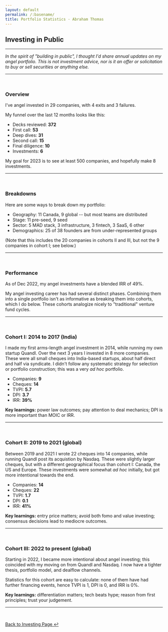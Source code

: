 ```yaml
---
layout: default
permalink: /:basename/
title: Portfolio Statistics · Abraham Thomas
---
```


## Investing in Public

----

*In the spirit of "building in public", I thought I'd share annual updates on my angel portfolio.  This is not investment advice, nor is it an offer or solicitation to buy or sell securities or anything else.*

---

<br/>

### Overview

I've angel invested in 29 companies, with 4 exits and 3 failures.

My funnel over the last 12 months looks like this:

* Decks reviewed: **372**
* First call: **53**
* Deep dives: **31**
* Second call: **15**
* Final diligence: **10**
* Investments: **6** 

My goal for 2023 is to see at least 500 companies, and hopefully make 8 investments.

---

<br/>


### Breakdowns

Here are some ways to break down my portfolio:

* Geography: 11 Canada, 9 global -- but most teams are distributed 
* Stage: 11 pre-seed, 9 seed 
* Sector: 5 MAD stack, 3 infrastructure, 3 fintech, 3 SaaS, 6 other
* Demographics: 25 of 38 founders are from under-represented groups

(Note that this includes the 20 companies in cohorts II and III, but not the 9 companies in cohort I; see below.)

---

<br/>


### Performance

As of Dec 2022, my angel investments have a blended IRR of 49%.  

My angel investing career has had several distinct phases.  Combining them into a single portfolio isn't as informative as breaking them into cohorts, which I do below.  These cohorts analogize nicely to "traditional" venture fund cycles.

----

<br/>


### Cohort I: 2014 to 2017 (India)

I made my first arms-length angel investment in 2014, while running my own startup Quandl.  Over the next 3 years I invested in 8 more companies.  These were all small cheques into India-based startups, about half direct and half via syndicate.  I didn't follow any systematic strategy for selection or portfolio construction; this was a very *ad hoc* portfolio.

* Companies: **9**  
* Cheques: **14**  
* TVPI: **5.7**  
* DPI: **3.7**  
* IRR: **39%**  

**Key learnings:** power law outcomes; pay attention to deal mechanics; DPI is more important than MOIC or IRR.


----

<br/>


### Cohort II: 2019 to 2021 (global)

Between 2019 and 2021 I wrote 22 cheques into 14 companies, while running Quandl post its acquistion by Nasdaq.  These were slightly larger cheques, but with a different geographical focus than cohort I: Canada, the US and Europe.  These investments were somewhat *ad hoc* initially, but got more intentional towards the end.

* Companies: **14**  
* Cheques: **22**  
* TVPI: **1.7**  
* DPI: **0.1**  
* IRR: **41%**  

**Key learnings:** entry price matters; avoid both fomo and value investing; consensus decisions lead to mediocre outcomes.  

----

<br/>

### Cohort III: 2022 to present (global)

Starting in 2022, I became more intentional about angel investing; this coincided with my moving on from Quandl and Nasdaq.  I now have a tighter thesis, portfolio model, and dealflow channels.  

Statistics for this cohort are easy to calculate: none of them have had further financing events, hence TVPI is 1, DPI is 0, and IRR is 0%.

**Key learnings:** differentiation matters; tech beats hype; reason from first principles; trust your judgement.

----

<br/>

[Back to Investing Page ↩](/investing)

<br/>
<br/>